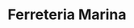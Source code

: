 ---
title: "Ferreteria Marina"
url: /lhospitalet-de-llobregat/ferreteria-marina-avinguda-deuropa/
shop: Eisenwaren
---